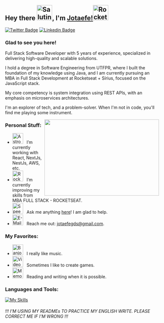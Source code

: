 ## Hey there <img src="https://raw.githubusercontent.com/Tarikul-Islam-Anik/Animated-Fluent-Emojis/master/Emojis/Smilies/Saluting%20Face.png" alt="Saluting Face" width="50" height="50" />, I'm [Jotaefe!](https://imjotaefe.com.br/)<img src="https://raw.githubusercontent.com/Tarikul-Islam-Anik/Animated-Fluent-Emojis/master/Emojis/Travel%20and%20places/Rocket.png" alt="Rocket" width="50" height="50" />

[![Twitter Badge](https://img.shields.io/badge/-Twitter-00acee?style=flat-square&logo=Twitter&logoColor=white)](https://x.com/imjotaefe)
[![Linkedin Badge](https://img.shields.io/badge/-LinkedIn-0e76a8?style=flat-square&logo=Linkedin&logoColor=white)](https://www.linkedin.com/in/jo%C3%A3oofernando/)

### Glad to see you here!

Full Stack Software Developer with 5 years of experience, specialized in delivering high-quality and scalable solutions.

I hold a degree in Software Engineering from UTFPR, where I built the foundation of my knowledge using Java, and I am currently pursuing an MBA in Full Stack Development at Rocketseat + Sírius, focused on the JavaScript stack.

My core competency is system integration using REST APIs, with an emphasis on microservices architectures.

I'm an explorer of tech, and a problem-solver. When I'm not in code, you'll find me playing some instrument.

<img align="right" height="250" width="375" alt="" src="https://user-images.githubusercontent.com/74038190/225813708-98b745f2-7d22-48cf-9150-083f1b00d6c9.gif" />

### Personal Stuff:

- <img src="https://raw.githubusercontent.com/Tarikul-Islam-Anik/Animated-Fluent-Emojis/master/Emojis/People%20with%20professions/Astronaut%20Medium%20Skin%20Tone.png" alt="Astronaut Medium Skin Tone" width="35" height="35" /> &nbsp; I’m currently working with React, NextJs, NestJs, AWS, etc.
- <img src="https://raw.githubusercontent.com/Tarikul-Islam-Anik/Animated-Fluent-Emojis/master/Emojis/Travel%20and%20places/Rocket.png" alt="Rocket" width="35" height="35" /> &nbsp; I’m currently improving my skills from MBA FULL STACK - ROCKETSEAT.
- <img src="https://raw.githubusercontent.com/Tarikul-Islam-Anik/Animated-Fluent-Emojis/master/Emojis/Smilies/Speech%20Balloon.png" alt="Speech Balloon" width="35" height="35" /> &nbsp; Ask me anything [here](https://github.com/imjotaefe/imjotaefe/issues/)! I am glad to help.
- <img src="https://raw.githubusercontent.com/Tarikul-Islam-Anik/Animated-Fluent-Emojis/master/Emojis/Objects/E-Mail.png" alt="E-Mail" width="35" height="35" /> &nbsp; Reach me out: jotaefegds@gmail.com.

### My Favorites:

- <img src="https://raw.githubusercontent.com/Tarikul-Islam-Anik/Animated-Fluent-Emojis/master/Emojis/Objects/Banjo.png" alt="Banjo" width="35" height="35" /> &nbsp; I really like music.
- <img src="https://raw.githubusercontent.com/Tarikul-Islam-Anik/Animated-Fluent-Emojis/master/Emojis/Activities/Video%20Game.png" alt="Video Game" width="35" height="35" /> &nbsp; Sometimes I like to create games.
- <img src="https://raw.githubusercontent.com/Tarikul-Islam-Anik/Animated-Fluent-Emojis/master/Emojis/Objects/Memo.png" alt="Memo" width="35" height="35" /> &nbsp; Reading and writing when it is possible.

### Languages and Tools:

[![My Skills](https://skillicons.dev/icons?i=js,ts,react,redux,cypress,nextjs,vite,vitest,nodejs,express,graphql,nestjs,prisma,html,jest,styledcomponents,tailwind,bootstrap,css,aws,mongodb,mysql,postgres,firebase,linux,git,docker,cs,unity,rider,gamemakerstudio,ps,obsidian,notion,arduino)](https://skillicons.dev)

###### !!! I'M USING MY READMEs TO PRACTICE MY ENGLISH WRITE. PLEASE CORRECT ME IF I'M WRONG !!!



